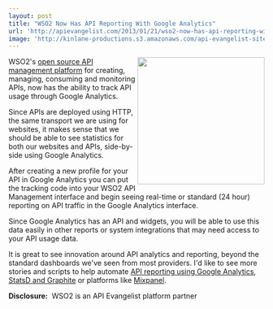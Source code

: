 ```yaml
---
layout: post
title: "WSO2 Now Has API Reporting With Google Analytics"
url: 'http://apievangelist.com/2013/01/21/wso2-now-has-api-reporting-with-google-analytics/'
image: 'http://kinlane-productions.s3.amazonaws.com/api-evangelist-site/blog/wso2-logo-white-400X180.png'
---
```


[<img src="https://s3.amazonaws.com/kinlane-productions/api-service-providers/wso2/wso2-logo-white-400X180.png" alt="" width="250" align="right" />][1]

WSO2's [open source API management platform][1] for creating, managing, consuming and monitoring APIs, now has the ability to track API usage through Google Analytics.

Since APIs are deployed using HTTP, the same transport we are using for websites, it makes sense that we should be able to see statistics for both our websites and APIs, side-by-side using Google Analytics.

After creating a new profile for your API in Google Analytics you can put the tracking code into your WSO2 API Management interface and begin seeing real-time or standard (24 hour) reporting on API traffic in the Google Analytics interface.

Since Google Analytics has an API and widgets, you will be able to use this data easily in other reports or system integrations that may need access to your API usage data.

It is great to see innovation around API analytics and reporting, beyond the standard dashboards we've seen from most providers. I'd like to see more stories and scripts to help automate [API reporting using Google Analytics][2], [StatsD and Graphite][3] or platforms like [Mixpanel][4].

**Disclosure:**  WSO2 is an API Evangelist platform partner

   [1]: http://wso2.com/products/api-manager (open source API management platform)
   [2]: http://apievangelist.com/2011/03/31/api-metrics-and-analytics/
   [3]: http://apievangelist.com/2011/06/23/api-ecosystem-tracking-with-statsd-and-graphite/
   [4]: https://mixpanel.com/
